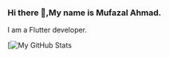 ### Hi there 👋,My name is Mufazal Ahmad.
I am a Flutter developer.

[![My GitHub Stats](https://raw.githubusercontent.com/MufazalAhmad/github-stats/master/generated/overview.svg#gh-light-mode-only)
